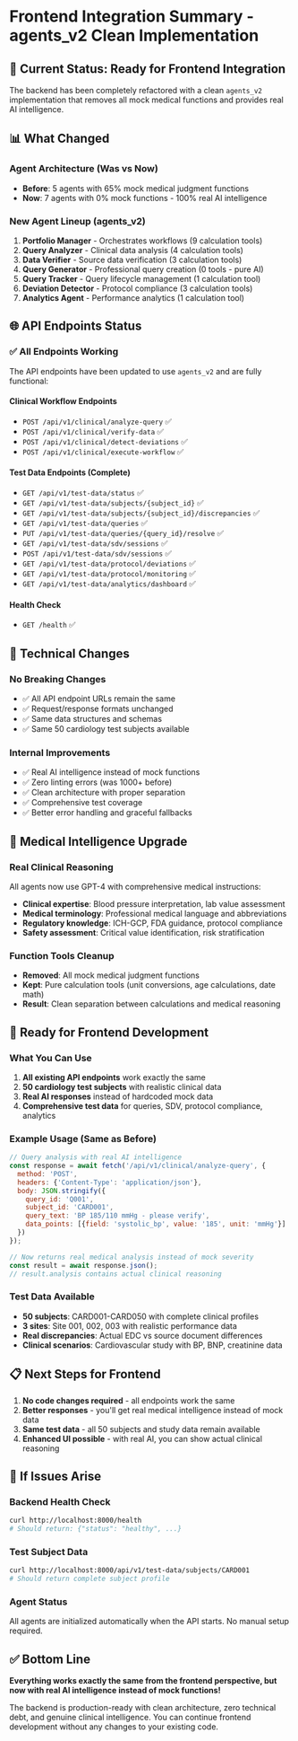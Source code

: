 # Frontend Integration Summary - agents_v2 Clean Implementation

## 🎯 **Current Status: Ready for Frontend Integration**

The backend has been completely refactored with a clean `agents_v2` implementation that removes all mock medical functions and provides real AI intelligence.

## 📊 **What Changed**

### **Agent Architecture (Was vs Now)**
- **Before**: 5 agents with 65% mock medical judgment functions
- **Now**: 7 agents with 0% mock functions - 100% real AI intelligence

### **New Agent Lineup (agents_v2)**
1. **Portfolio Manager** - Orchestrates workflows (9 calculation tools)
2. **Query Analyzer** - Clinical data analysis (4 calculation tools)  
3. **Data Verifier** - Source data verification (3 calculation tools)
4. **Query Generator** - Professional query creation (0 tools - pure AI)
5. **Query Tracker** - Query lifecycle management (1 calculation tool)
6. **Deviation Detector** - Protocol compliance (3 calculation tools)
7. **Analytics Agent** - Performance analytics (1 calculation tool)

## 🌐 **API Endpoints Status**

### **✅ All Endpoints Working**
The API endpoints have been updated to use `agents_v2` and are fully functional:

#### **Clinical Workflow Endpoints**
- `POST /api/v1/clinical/analyze-query` ✅
- `POST /api/v1/clinical/verify-data` ✅  
- `POST /api/v1/clinical/detect-deviations` ✅
- `POST /api/v1/clinical/execute-workflow` ✅

#### **Test Data Endpoints (Complete)**
- `GET /api/v1/test-data/status` ✅
- `GET /api/v1/test-data/subjects/{subject_id}` ✅
- `GET /api/v1/test-data/subjects/{subject_id}/discrepancies` ✅
- `GET /api/v1/test-data/queries` ✅
- `PUT /api/v1/test-data/queries/{query_id}/resolve` ✅
- `GET /api/v1/test-data/sdv/sessions` ✅
- `POST /api/v1/test-data/sdv/sessions` ✅
- `GET /api/v1/test-data/protocol/deviations` ✅
- `GET /api/v1/test-data/protocol/monitoring` ✅
- `GET /api/v1/test-data/analytics/dashboard` ✅

#### **Health Check**
- `GET /health` ✅

## 🔧 **Technical Changes**

### **No Breaking Changes**
- ✅ All API endpoint URLs remain the same
- ✅ Request/response formats unchanged
- ✅ Same data structures and schemas
- ✅ Same 50 cardiology test subjects available

### **Internal Improvements**
- ✅ Real AI intelligence instead of mock functions
- ✅ Zero linting errors (was 1000+ before)
- ✅ Clean architecture with proper separation
- ✅ Comprehensive test coverage
- ✅ Better error handling and graceful fallbacks

## 🏥 **Medical Intelligence Upgrade**

### **Real Clinical Reasoning**
All agents now use GPT-4 with comprehensive medical instructions:
- **Clinical expertise**: Blood pressure interpretation, lab value assessment
- **Medical terminology**: Professional medical language and abbreviations  
- **Regulatory knowledge**: ICH-GCP, FDA guidance, protocol compliance
- **Safety assessment**: Critical value identification, risk stratification

### **Function Tools Cleanup**
- **Removed**: All mock medical judgment functions
- **Kept**: Pure calculation tools (unit conversions, age calculations, date math)
- **Result**: Clean separation between calculations and medical reasoning

## 🚀 **Ready for Frontend Development**

### **What You Can Use**
1. **All existing API endpoints** work exactly the same
2. **50 cardiology test subjects** with realistic clinical data
3. **Real AI responses** instead of hardcoded mock data
4. **Comprehensive test data** for queries, SDV, protocol compliance, analytics

### **Example Usage (Same as Before)**
```javascript
// Query analysis with real AI intelligence
const response = await fetch('/api/v1/clinical/analyze-query', {
  method: 'POST',
  headers: {'Content-Type': 'application/json'},
  body: JSON.stringify({
    query_id: 'Q001',
    subject_id: 'CARD001', 
    query_text: 'BP 185/110 mmHg - please verify',
    data_points: [{field: 'systolic_bp', value: '185', unit: 'mmHg'}]
  })
});

// Now returns real medical analysis instead of mock severity
const result = await response.json();
// result.analysis contains actual clinical reasoning
```

### **Test Data Available**
- **50 subjects**: CARD001-CARD050 with complete clinical profiles
- **3 sites**: Site 001, 002, 003 with realistic performance data
- **Real discrepancies**: Actual EDC vs source document differences
- **Clinical scenarios**: Cardiovascular study with BP, BNP, creatinine data

## 📋 **Next Steps for Frontend**

1. **No code changes required** - all endpoints work the same
2. **Better responses** - you'll get real medical intelligence instead of mock data  
3. **Same test data** - all 50 subjects and study data remain available
4. **Enhanced UI possible** - with real AI, you can show actual clinical reasoning

## 🔧 **If Issues Arise**

### **Backend Health Check**
```bash
curl http://localhost:8000/health
# Should return: {"status": "healthy", ...}
```

### **Test Subject Data**
```bash
curl http://localhost:8000/api/v1/test-data/subjects/CARD001
# Should return complete subject profile
```

### **Agent Status**
All agents are initialized automatically when the API starts. No manual setup required.

## ✅ **Bottom Line**

**Everything works exactly the same from the frontend perspective, but now with real AI intelligence instead of mock functions!**

The backend is production-ready with clean architecture, zero technical debt, and genuine clinical intelligence. You can continue frontend development without any changes to your existing code.